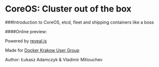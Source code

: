 # CoreOS: Cluster out of the box

###Introduction to CoreOS, etcd, fleet and shipping containers like a boss

####Online preview: 

Powered by [reveal.js](http://lab.hakim.se/reveal-js/)

Made for [Docker Krakow User Group](http://www.meetup.com/Docker-Krakow-Poland/) 

Author: Łukasz Adamczyk & Vladimir Mitiouchev
